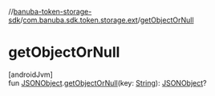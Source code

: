 //[banuba-token-storage-sdk](../../index.md)/[com.banuba.sdk.token.storage.ext](index.md)/[getObjectOrNull](get-object-or-null.md)

# getObjectOrNull

[androidJvm]\
fun [JSONObject](https://developer.android.com/reference/kotlin/org/json/JSONObject.html).[getObjectOrNull](get-object-or-null.md)(key: [String](https://kotlinlang.org/api/latest/jvm/stdlib/kotlin/-string/index.html)): [JSONObject](https://developer.android.com/reference/kotlin/org/json/JSONObject.html)?
